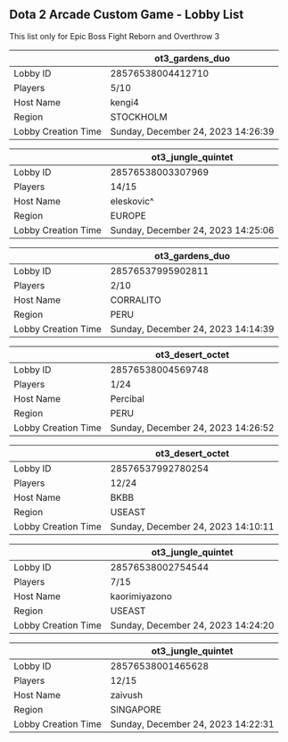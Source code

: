 ## Dota 2 Arcade Custom Game - Lobby List

This list only for Epic Boss Fight Reborn and Overthrow 3

|  | ot3_gardens_duo |
| ------ | ------ |
| Lobby ID | 28576538004412710 |
| Players | 5/10 |
| Host Name | kengi4 |
| Region | STOCKHOLM |
| Lobby Creation Time | Sunday, December 24, 2023 14:26:39 |


|  | ot3_jungle_quintet |
| ------ | ------ |
| Lobby ID | 28576538003307969 |
| Players | 14/15 |
| Host Name | eleskovic^ |
| Region | EUROPE |
| Lobby Creation Time | Sunday, December 24, 2023 14:25:06 |


|  | ot3_gardens_duo |
| ------ | ------ |
| Lobby ID | 28576537995902811 |
| Players | 2/10 |
| Host Name | CORRALITO |
| Region | PERU |
| Lobby Creation Time | Sunday, December 24, 2023 14:14:39 |


|  | ot3_desert_octet |
| ------ | ------ |
| Lobby ID | 28576538004569748 |
| Players | 1/24 |
| Host Name | Percibal |
| Region | PERU |
| Lobby Creation Time | Sunday, December 24, 2023 14:26:52 |


|  | ot3_desert_octet |
| ------ | ------ |
| Lobby ID | 28576537992780254 |
| Players | 12/24 |
| Host Name | BKBB |
| Region | USEAST |
| Lobby Creation Time | Sunday, December 24, 2023 14:10:11 |


|  | ot3_jungle_quintet |
| ------ | ------ |
| Lobby ID | 28576538002754544 |
| Players | 7/15 |
| Host Name | kaorimiyazono |
| Region | USEAST |
| Lobby Creation Time | Sunday, December 24, 2023 14:24:20 |


|  | ot3_jungle_quintet |
| ------ | ------ |
| Lobby ID | 28576538001465628 |
| Players | 12/15 |
| Host Name | zaivush |
| Region | SINGAPORE |
| Lobby Creation Time | Sunday, December 24, 2023 14:22:31 |


